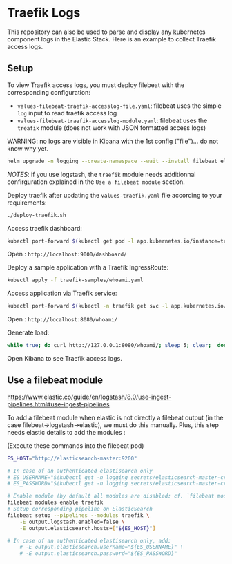 # Traefik Logs

This repository can also be used to parse and display any kubernetes component logs in the Elastic Stack.
Here is an example to collect Traefik access logs.

## Setup

To view Traefik access logs, you must deploy filebeat with the corresponding configuration:

- `values-filebeat-traefik-accesslog-file.yaml`: filebeat uses the simple `log` input to read traefik access log
- `values-filebeat-traefik-accesslog-module.yaml`: filebeat uses the `treafik` module (does not work with JSON formatted access logs)

WARNING: no logs are visible in Kibana with the 1st config ("file")... do not know why yet.

```bash
helm upgrade -n logging --create-namespace --wait --install filebeat elastic/filebeat -f <YOUR_FILEBEAT_VALUES.yaml>
```

*NOTES*: if you use logstash, the `traefik` module needs additionnal confirguration explained in the `Use a filebeat module` section.

Deploy traefik after updating the `values-traefik.yaml` file according to your requirements:

```bash
./deploy-traefik.sh
```

Access traefik dashboard:

```bash
kubectl port-forward $(kubectl get pod -l app.kubernetes.io/instance=traefik -o name | head -n 1) 9000:9000
```

Open : `http://localhost:9000/dashboard/`

Deploy a sample application with a Traefik IngressRoute:

```bash
kubectl apply -f traefik-samples/whoami.yaml
```

Access application via Traefik service:

```bash
kubectl port-forward $(kubectl -n traefik get svc -l app.kubernetes.io/instance=traefik -o name) -n traefik 8080:80
```

Open : `http://localhost:8080/whoami/`

Generate load:

```bash
while true; do curl http://127.0.0.1:8080/whoami/; sleep 5; clear;  done
```

Open Kibana to see Traefik access logs.

## Use a filebeat module

https://www.elastic.co/guide/en/logstash/8.0/use-ingest-pipelines.html#use-ingest-pipelines

To add a filebeat module when elastic is not directly a filebeat output (in the case filebeat->logstash->elastic), we must do this manually.
Plus, this step needs elastic details to add the modules :

(Execute these commands into the filebeat pod)

```bash
ES_HOST="http://elasticsearch-master:9200"

# In case of an authenticated elastisearch only
# ES_USERNAME="$(kubectl get -n logging secrets/elasticsearch-master-credentials --template={{.data.username}} | base64 -d)"
# ES_PASSWORD="$(kubectl get -n logging secrets/elasticsearch-master-credentials --template={{.data.password}} | base64 -d)"

# Enable module (by default all modules are disabled: cf. `filebeat modules list`)
filebeat modules enable traefik
# Setup corresponding pipeline on ElasticSearch
filebeat setup --pipelines --modules traefik \
    -E output.logstash.enabled=false \
    -E output.elasticsearch.hosts=["${ES_HOST}"]

# In case of an authenticated elastisearch only, add:
    # -E output.elasticsearch.username="${ES_USERNAME}" \
    # -E output.elasticsearch.password="${ES_PASSWORD}"
```
